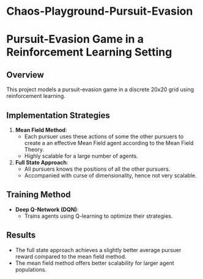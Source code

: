 # Chaos-Playground-Pursuit-Evasion
# Pursuit-Evasion Game in a Reinforcement Learning Setting

## Overview
This project models a pursuit-evasion game in a discrete 20x20 grid using reinforcement learning.

## Implementation Strategies
1. **Mean Field Method**: 
   - Each pursuer uses these actions of some the other pursuers to create a an effective Mean Field agent according to the Mean Field Theory.
   - Highly scalable for a large number of agents.
2. **Full State Approach**:
   - All pursuers knows the positions of all the other pursuers.
   - Accompanied with curse of dimensionality, hence not very scalable.
## Training Method
- **Deep Q-Network (DQN)**: 
  - Trains agents using Q-learning to optimize their strategies.
## Results
- The full state approach achieves a slightly better average pursuer reward compared to the mean field method.
- The mean field method offers better scalability for larger agent populations.

